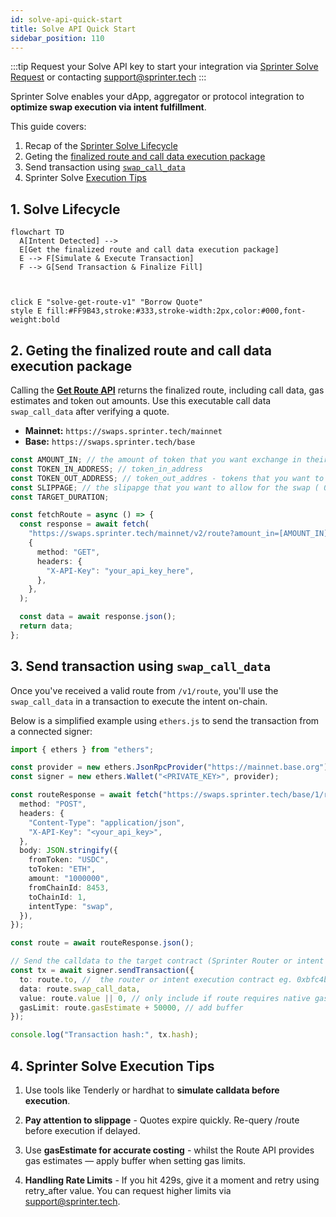 ```yaml
---
id: solve-api-quick-start
title: Solve API Quick Start
sidebar_position: 110
---
```


:::tip
Request your Solve API key to start your integration via [Sprinter Solve Request](https://forms.gle/TCAUwcYqguQbWi3bA) or contacting support@sprinter.tech
:::

Sprinter Solve enables your dApp, aggregator or protocol integration to **optimize swap execution via intent fulfillment**.

This guide covers:

1. Recap of the [Sprinter Solve Lifecycle](solve-api-quick-start#1-solve-lifecycle)
2. Geting the [finalized route and call data execution package](solve-api-quick-start#2-geting-the-finalized-route-and-call-data-execution-package)
3. Send transaction using [`swap_call_data`](solve-api-quick-start#3-send-transaction-using-swap_call_data)
4. Sprinter Solve [Execution Tips](solve-api-quick-start#4-sprinter-solve-execution-tips)

## 1. Solve Lifecycle

<div style={{ display: "flex", justifyContent: "center" }}>

```mermaid
flowchart TD
  A[Intent Detected] -->
  E[Get the finalized route and call data execution package]
  E --> F[Simulate & Execute Transaction]
  F --> G[Send Transaction & Finalize Fill]



click E "solve-get-route-v1" "Borrow Quote"
style E fill:#FF9B43,stroke:#333,stroke-width:2px,color:#000,font-weight:bold

```

</div>

## 2. Geting the finalized route and call data execution package

Calling the [**Get Route API**](solve-get-route-v1) returns the finalized route, including call data, gas estimates and token out amounts. Use this executable call data `swap_call_data` after verifying a quote.

- **Mainnet:** `https://swaps.sprinter.tech/mainnet`
- **Base:** `https://swaps.sprinter.tech/base`

```ts title="Example Fetch Quote Request Payload"
const AMOUNT_IN; // the amount of token that you want exchange in their decimals denomination
const TOKEN_IN_ADDRESS; // token_in_address
const TOKEN_OUT_ADDRESS; // token_out_addres - tokens that you want to receieve
const SLIPPAGE; // the slipapge that you want to allow for the swap ( 0.5 - 2%)
const TARGET_DURATION;

const fetchRoute = async () => {
  const response = await fetch(
    "https://swaps.sprinter.tech/mainnet/v2/route?amount_in=[AMOUNT_IN]&token_in=[TOKEN_IN_ADDRESS]&token_out=[TOKEN_OUT_ADDRESS]&slippage=[SLIPPAGE]&target_duration_ms=[TARGET_DURATION]",
    {
      method: "GET",
      headers: {
        "X-API-Key": "your_api_key_here",
      },
    },
  );

  const data = await response.json();
  return data;
};
```

## 3. Send transaction using `swap_call_data`

Once you've received a valid route from `/v1/route`, you'll use the `swap_call_data` in a transaction to execute the intent on-chain.

Below is a simplified example using `ethers.js` to send the transaction from a connected signer:

```ts title="Example Execute Route Payload"
import { ethers } from "ethers";

const provider = new ethers.JsonRpcProvider("https://mainnet.base.org"); // or OP/Arbitrum
const signer = new ethers.Wallet("<PRIVATE_KEY>", provider);

const routeResponse = await fetch("https://swaps.sprinter.tech/base/1/route", {
  method: "POST",
  headers: {
    "Content-Type": "application/json",
    "X-API-Key": "<your_api_key>",
  },
  body: JSON.stringify({
    fromToken: "USDC",
    toToken: "ETH",
    amount: "1000000",
    fromChainId: 8453,
    toChainId: 1,
    intentType: "swap",
  }),
});

const route = await routeResponse.json();

// Send the calldata to the target contract (Sprinter Router or intent receiver)
const tx = await signer.sendTransaction({
  to: route.to, //  the router or intent execution contract eg. 0xbfc4b3546416c5a7fa857bdb31b7701bfc7a42f7 for Sprinter Solve (Mainnet, Base)
  data: route.swap_call_data,
  value: route.value || 0, // only include if route requires native gas
  gasLimit: route.gasEstimate + 50000, // add buffer
});

console.log("Transaction hash:", tx.hash);
```

## 4. Sprinter Solve Execution Tips

1. Use tools like Tenderly or hardhat to **simulate calldata before execution**.

2. **Pay attention to slippage** - Quotes expire quickly. Re-query /route before execution if delayed.

3. Use **gasEstimate for accurate costing** - whilst the Route API provides gas estimates — apply buffer when setting gas limits.

4. **Handling Rate Limits** - If you hit 429s, give it a moment and retry using retry_after value. You can request higher limits via support@sprinter.tech.
